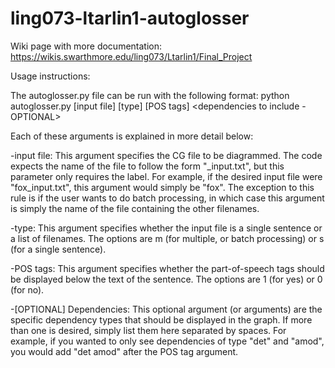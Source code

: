 # ling073-ltarlin1-autoglosser

Wiki page with more documentation:
https://wikis.swarthmore.edu/ling073/Ltarlin1/Final_Project

Usage instructions:

The autoglosser.py file can be run with the following format:
python autoglosser.py [input file] [type] [POS tags] <dependencies to include - OPTIONAL>

Each of these arguments is explained in more detail below:

   -input file:
	This argument specifies the CG file to be diagrammed. The code expects the name of the 
	file to follow the form "<label>_input.txt", but this parameter only requires the label. 
	For example, if the desired input file were "fox_input.txt", this argument would simply be "fox". 
	The exception to this rule is if the user wants to do batch processing, in which case this 
	argument is simply the name of the file containing the other filenames.
    
   -type:
	This argument specifies whether the input file is a single sentence or a list of filenames. 
	The options are m (for multiple, or batch processing) or s (for a single sentence).
    
   -POS tags:
	This argument specifies whether the part-of-speech tags should be displayed below the text of 
	the sentence. The options are 1 (for yes) or 0 (for no).
    
   -[OPTIONAL] Dependencies:
	This optional argument (or arguments) are the specific dependency types that should be displayed 
	in the graph. If more than one is desired, simply list them here separated by spaces. For example, 
	if you wanted to only see dependencies of type "det" and "amod", you would add "det amod" after 
	the POS tag argument.

